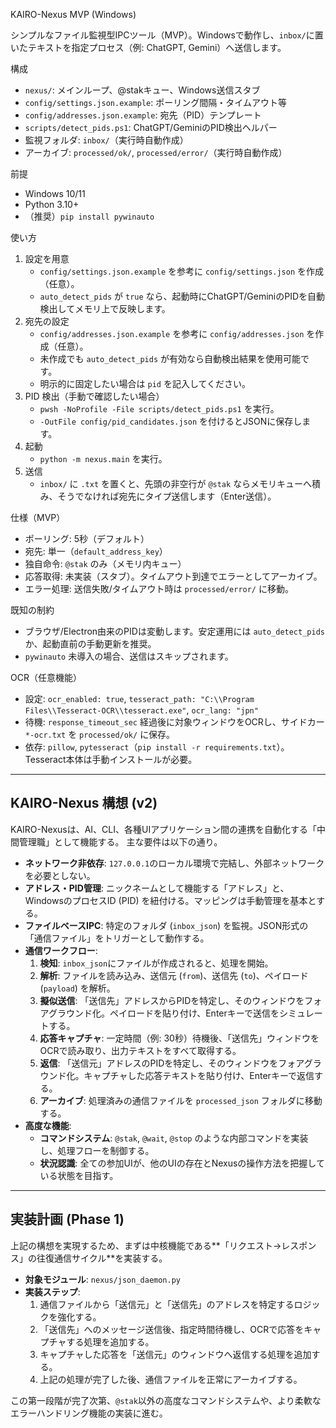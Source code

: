 KAIRO-Nexus MVP (Windows)

シンプルなファイル監視型IPCツール（MVP）。Windowsで動作し、`inbox/`に置いたテキストを指定プロセス（例: ChatGPT, Gemini）へ送信します。

構成
- `nexus/`: メインループ、@stakキュー、Windows送信スタブ
- `config/settings.json.example`: ポーリング間隔・タイムアウト等
- `config/addresses.json.example`: 宛先（PID）テンプレート
- `scripts/detect_pids.ps1`: ChatGPT/GeminiのPID検出ヘルパー
- 監視フォルダ: `inbox/`（実行時自動作成）
- アーカイブ: `processed/ok/`, `processed/error/`（実行時自動作成）

前提
- Windows 10/11
- Python 3.10+
- （推奨）`pip install pywinauto`

使い方
1. 設定を用意
   - `config/settings.json.example` を参考に `config/settings.json` を作成（任意）。
   - `auto_detect_pids` が `true` なら、起動時にChatGPT/GeminiのPIDを自動検出してメモリ上で反映します。
2. 宛先の設定
   - `config/addresses.json.example` を参考に `config/addresses.json` を作成（任意）。
   - 未作成でも `auto_detect_pids` が有効なら自動検出結果を使用可能です。
   - 明示的に固定したい場合は `pid` を記入してください。
3. PID 検出（手動で確認したい場合）
   - `pwsh -NoProfile -File scripts/detect_pids.ps1` を実行。
   - `-OutFile config/pid_candidates.json` を付けるとJSONに保存します。
4. 起動
   - `python -m nexus.main` を実行。
5. 送信
   - `inbox/` に `.txt` を置くと、先頭の非空行が `@stak` ならメモリキューへ積み、そうでなければ宛先にタイプ送信します（Enter送信）。

仕様（MVP）
- ポーリング: 5秒（デフォルト）
- 宛先: 単一（`default_address_key`）
- 独自命令: `@stak` のみ（メモリ内キュー）
- 応答取得: 未実装（スタブ）。タイムアウト到達でエラーとしてアーカイブ。
- エラー処理: 送信失敗/タイムアウト時は `processed/error/` に移動。

既知の制約
- ブラウザ/Electron由来のPIDは変動します。安定運用には `auto_detect_pids` か、起動直前の手動更新を推奨。
- `pywinauto` 未導入の場合、送信はスキップされます。

OCR（任意機能）
- 設定: `ocr_enabled: true`, `tesseract_path: "C:\\Program Files\\Tesseract-OCR\\tesseract.exe"`, `ocr_lang: "jpn"`
- 待機: `response_timeout_sec` 経過後に対象ウィンドウをOCRし、サイドカー `*-ocr.txt` を `processed/ok/` に保存。
- 依存: `pillow`, `pytesseract`（`pip install -r requirements.txt`）。Tesseract本体は手動インストールが必要。

---
## KAIRO-Nexus 構想 (v2)

KAIRO-Nexusは、AI、CLI、各種UIアプリケーション間の連携を自動化する「中間管理職」として機能する。
主な要件は以下の通り。

- **ネットワーク非依存**: `127.0.0.1`のローカル環境で完結し、外部ネットワークを必要としない。
- **アドレス・PID管理**: ニックネームとして機能する「アドレス」と、WindowsのプロセスID (PID) を紐付ける。マッピングは手動管理を基本とする。
- **ファイルベースIPC**: 特定のフォルダ (`inbox_json`) を監視。JSON形式の「通信ファイル」をトリガーとして動作する。
- **通信ワークフロー**:
    1. **検知**: `inbox_json`にファイルが作成されると、処理を開始。
    2. **解析**: ファイルを読み込み、送信元 (`from`)、送信先 (`to`)、ペイロード (`payload`) を解析。
    3. **擬似送信**: 「送信先」アドレスからPIDを特定し、そのウィンドウをフォアグラウンド化。ペイロードを貼り付け、Enterキーで送信をシミュレートする。
    4. **応答キャプチャ**: 一定時間（例: 30秒）待機後、「送信先」ウィンドウをOCRで読み取り、出力テキストをすべて取得する。
    5. **返信**: 「送信元」アドレスのPIDを特定し、そのウィンドウをフォアグラウンド化。キャプチャした応答テキストを貼り付け、Enterキーで返信する。
    6. **アーカイブ**: 処理済みの通信ファイルを `processed_json` フォルダに移動する。
- **高度な機能**:
    - **コマンドシステム**: `@stak`, `@wait`, `@stop` のような内部コマンドを実装し、処理フローを制御する。
    - **状況認識**: 全ての参加UIが、他のUIの存在とNexusの操作方法を把握している状態を目指す。

---

## 実装計画 (Phase 1)

上記の構想を実現するため、まずは中核機能である**「リクエスト→レスポンス」の往復通信サイクル**を実装する。

- **対象モジュール**: `nexus/json_daemon.py`
- **実装ステップ**:
    1. 通信ファイルから「送信元」と「送信先」のアドレスを特定するロジックを強化する。
    2. 「送信先」へのメッセージ送信後、指定時間待機し、OCRで応答をキャプチャする処理を追加する。
    3. キャプチャした応答を「送信元」のウィンドウへ返信する処理を追加する。
    4. 上記の処理が完了した後、通信ファイルを正常にアーカイブする。

この第一段階が完了次第、`@stak`以外の高度なコマンドシステムや、より柔軟なエラーハンドリング機能の実装に進む。
